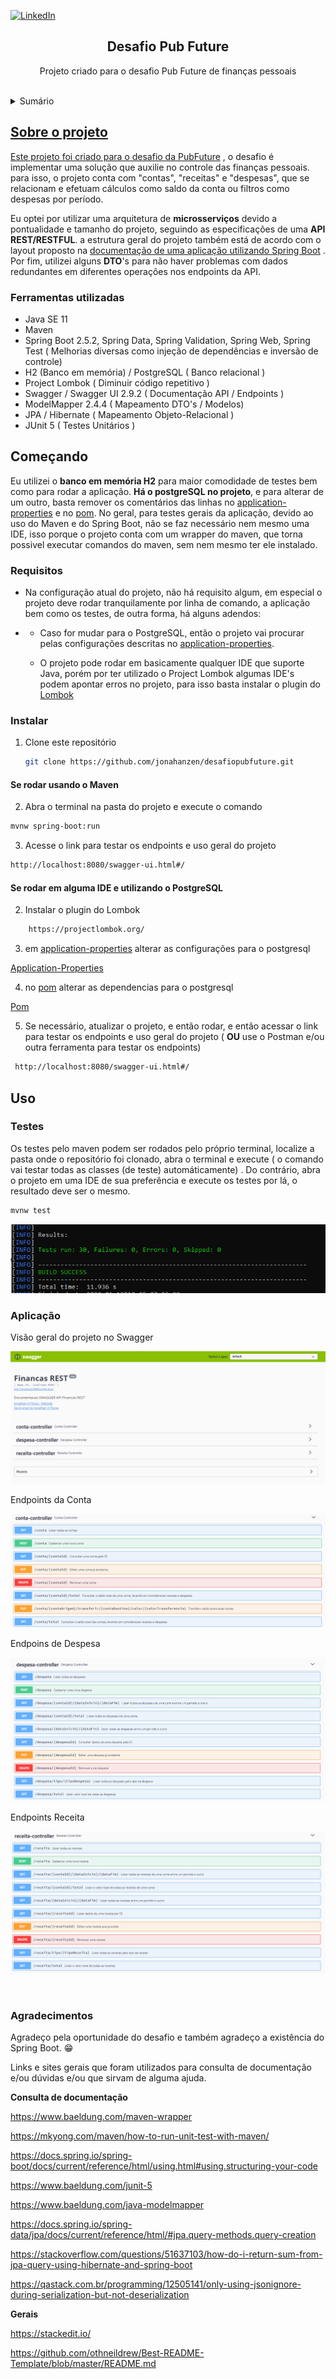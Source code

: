 <div id="top"></div>

[![LinkedIn][linkedin-shield]][linkedin-url]

  <h2 align="center">Desafio Pub Future </h2>
  <p align="center"> Projeto criado para o desafio Pub Future de finanças pessoais </p
    <br /> <br />
 



<details>
  <summary>Sumário</summary>
  <ol>
    <li>
      <a href="#sobre-o-projeto">Sobre o projeto</a>
      <ul>
        <li><a href="#ferramentas-utilizadas">Ferramentas utilizadas</a></li>
      </ul>
    </li>
    <li>
      <a href="#começando">Começando</a>
      <ul>
        <li><a href="#requisitos">Requisitos</a></li>
        <li><a href="#instalar">Instalar</a></li>
      </ul>
    </li>
    <li><a href="#uso">Uso</a></li>
    <li><a href="#agradecimentos">Agradecimentos</li>
  </ol>
</details>



## Sobre o projeto


Este projeto foi criado para o desafio da [PubFuture](http://pubfuture.com.br/) ,  o desafio é implementar uma solução que auxilie no controle das finanças pessoais. para isso, o projeto conta com "contas", "receitas" e "despesas", que se relacionam e efetuam cálculos como saldo da conta ou filtros como despesas por período.

Eu optei por utilizar uma arquitetura de **microsserviços** devido a pontualidade e tamanho do projeto, seguindo as especificações de uma **API REST/RESTFUL**. a estrutura geral do projeto também está de acordo com o layout proposto na [documentação de uma aplicação utilizando Spring Boot](https://docs.spring.io/spring-boot/docs/current/reference/html/using.html#using.structuring-your-code) . Por fim, utilizei alguns **DTO**'s para não haver problemas com dados redundantes em diferentes operações nos endpoints da API.



### Ferramentas utilizadas

* Java SE 11
* Maven 
* Spring Boot 2.5.2, Spring Data, Spring Validation, Spring Web, Spring Test ( Melhorias diversas como injeção de dependências e inversão de controle)
* H2 (Banco em memória) / PostgreSQL ( Banco relacional )
* Project Lombok ( Diminuir código repetitivo )
* Swagger / Swagger UI 2.9.2 ( Documentação API / Endpoints )
* ModelMapper 2.4.4 ( Mapeamento DTO's  / Modelos)
* JPA / Hibernate ( Mapeamento Objeto-Relacional )
* JUnit 5 ( Testes Unitários )



## Começando

Eu utilizei o **banco em memória H2** para maior comodidade de testes bem como para rodar a aplicação.  **Há o postgreSQL no projeto**, e para alterar de um outro, basta remover os comentários das linhas no [application-properties] e no [pom].
No geral, para testes gerais da aplicação, devido ao uso do Maven e do Spring Boot, não se faz necessário nem mesmo uma IDE, isso porque o projeto conta com um wrapper do maven, que torna possivel executar comandos do maven, sem nem mesmo ter ele instalado.



### Requisitos
* Na configuração atual do projeto, não há requisito algum, em especial o projeto deve rodar tranquilamente por linha de comando, a aplicação bem como os testes, de outra forma, há alguns adendos:
* 
  * Caso for mudar para o PostgreSQL, então o projeto vai procurar pelas configurações descritas no [application-properties].  
  
  * O projeto pode rodar em basicamente qualquer IDE que suporte Java, porém por ter utilizado o Project Lombok algumas IDE's podem apontar erros no projeto, para isso basta instalar o plugin do [Lombok]
  
   

### Instalar

1. Clone este repositório
   ```sh
   git clone https://github.com/jonahanzen/desafiopubfuture.git
   ```
   
#### Se rodar usando o Maven

2.  Abra o terminal na pasta do projeto e execute o comando
   ```sh
   mvnw spring-boot:run
   ```

3. Acesse o link para testar os endpoints e uso geral do projeto
 ```sh
 http://localhost:8080/swagger-ui.html#/
  ```
#### Se rodar em alguma IDE e utilizando o PostgreSQL

2.  Instalar o plugin do Lombok
```sh
	https://projectlombok.org/
```
3.  em [application-properties] alterar as configurações para o postgresql

[Application-Properties]

4.  no [pom] alterar as dependencias para o postgresql

[Pom]

5. Se necessário, atualizar o projeto, e então rodar, e então acessar o link para testar os endpoints e uso geral do projeto (  **OU** use o Postman e/ou outra ferramenta para testar os endpoints)
```sh
 http://localhost:8080/swagger-ui.html#/
  ```




## Uso

### Testes

 Os testes pelo maven podem ser rodados pelo próprio terminal, localize a pasta onde o repositório foi clonado, abra o terminal e execute ( o comando vai testar todas as classes (de teste) automáticamente) . Do contrário, abra o projeto em uma IDE de sua preferência e execute os testes por lá, o resultado deve ser o mesmo.

```sh
mvnw test
```

![Testes Maven][imagem-teste]

### Aplicação 

Visão geral do projeto no Swagger

![Swagger-geral][imagem-swagger-geral]

Endpoints da Conta

![Endpoints-Conta][imagem-conta-controller]

Endpoins de Despesa

![Endpoints-Despesa][imagem-despesa-controller]

Endpoints Receita

![Endpoints-Receita][imagem-receita-controller]

<br/>
	
### Agradecimentos

Agradeço pela oportunidade do desafio e também agradeço a existência do Spring Boot.  :grin: 

Links e sites gerais que foram utilizados para consulta de documentação e/ou dúvidas e/ou que sirvam de alguma ajuda.

**Consulta de documentação**
	
https://www.baeldung.com/maven-wrapper
	
https://mkyong.com/maven/how-to-run-unit-test-with-maven/
	
https://docs.spring.io/spring-boot/docs/current/reference/html/using.html#using.structuring-your-code
	
https://www.baeldung.com/junit-5
	
https://www.baeldung.com/java-modelmapper
	
https://docs.spring.io/spring-data/jpa/docs/current/reference/html/#jpa.query-methods.query-creation

https://stackoverflow.com/questions/51637103/how-do-i-return-sum-from-jpa-query-using-hibernate-and-spring-boot
	
https://qastack.com.br/programming/12505141/only-using-jsonignore-during-serialization-but-not-deserialization

**Gerais**
	
https://stackedit.io/
	
https://github.com/othneildrew/Best-README-Template/blob/master/README.md

	
	





<!-- Imagens -->
[imagem-teste]: images/tests.png
[imagem-conta-controller]: images/conta-controller.png
[imagem-despesa-controller]: images/despesa-controller.png
[imagem-receita-controller]: images/receita-controller.png
[imagem-swagger-geral]: images/swagger-screenshot.png



<!-- links -->
[test]: src/test/java/br/com
[lombok]: https://projectlombok.org
[pom]: pom.xml
[application-properties]: src/main/resources
[linkedin-shield]: https://img.shields.io/badge/-LinkedIn-black.svg?style=for-the-badge&logo=linkedin&colorB=555
[linkedin-url]: https://br.linkedin.com/in/jonathanhflores



